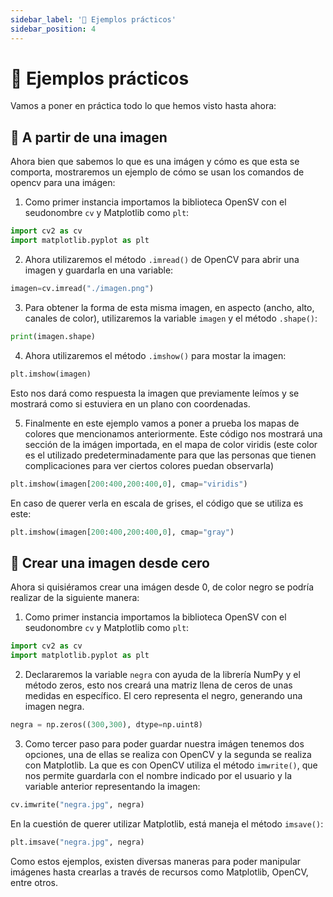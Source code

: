 ```yaml
---
sidebar_label: '📝 Ejemplos prácticos'
sidebar_position: 4
---
```


# 📝 Ejemplos prácticos

Vamos a poner en práctica todo lo que hemos visto hasta ahora:

## 🌳 A partir de una imagen

Ahora bien que sabemos lo que es una imágen y cómo es que esta se comporta, mostraremos un ejemplo de cómo se usan los comandos de opencv para una imágen:

1. Como primer instancia importamos la biblioteca OpenSV con el seudonombre `cv` y Matplotlib como `plt`:

```python title="Importar OpenCV y Matplotlib"
import cv2 as cv
import matplotlib.pyplot as plt
```

2. Ahora utilizaremos el método `.imread()` de OpenCV para abrir una imagen y guardarla en una variable:

```python title="Leer una imagen y guardarle en memoria"
imagen=cv.imread("./imagen.png")
```

3. Para obtener la forma de esta misma imagen, en aspecto (ancho, alto, canales de color), utilizaremos la variable `imagen` y el método `.shape()`:

```python title="Imprimir la forma de la imagen"
print(imagen.shape)
```

4. Ahora utilizaremos el método `.imshow()` para mostar la imagen:

```python title="Mostrar la imagen"
plt.imshow(imagen)
```

Esto nos dará como respuesta la imagen que previamente leímos y se mostrará como si estuviera en un plano con coordenadas.

5. Finalmente en este ejemplo vamos a poner a prueba los mapas de colores que mencionamos anteriormente. Este código nos mostrará una sección de la imágen importada, en el mapa de color viridis (este color es el utilizado predeterminadamente para que las personas que tienen complicaciones para ver ciertos colores puedan observarla)

```python title="Mostrar un pedazo de la imagen en el mapa de color viridis"
plt.imshow(imagen[200:400,200:400,0], cmap="viridis")
```

En caso de querer verla en escala de grises, el código que se utiliza es este:

```python title="Mostrar un pedazo de la imagen en el mapa de color escala de grises"
plt.imshow(imagen[200:400,200:400,0], cmap="gray")
```

## 🌱 Crear una imagen desde cero

Ahora si quisiéramos crear una imágen desde 0, de color negro se podría realizar de la siguiente manera:

1. Como primer instancia importamos la biblioteca OpenSV con el seudonombre `cv` y Matplotlib como `plt`:

```python title="Importar OpenCV y Matplotlib"
import cv2 as cv
import matplotlib.pyplot as plt
```

2. Declararemos la variable `negra` con ayuda de la librería NumPy y el método zeros, esto nos creará una matriz llena de ceros de unas medidas en específico. El cero representa el negro, generando una imagen negra.

```python title="Crear una matriz llena de ceros"
negra = np.zeros((300,300), dtype=np.uint8)
```

3. Como tercer paso para poder guardar nuestra imágen tenemos dos opciones, una de ellas se realiza con OpenCV y la segunda se realiza con Matplotlib. La que es con OpenCV utiliza el método `imwrite()`, que nos permite guardarla con el nombre indicado por el usuario y la variable anterior representando la imagen:

```python title="Guardar la imagen en el disco por medio de OpenCV"
cv.imwrite("negra.jpg", negra)
```

En la cuestión de querer utilizar Matplotlib, está maneja el método `imsave()`:

```python title="Guardar la imagen en el disco por medio de Matplotlib"
plt.imsave("negra.jpg", negra)
```

Como estos ejemplos, existen diversas maneras para poder manipular imágenes hasta crearlas a través de recursos como Matplotlib, OpenCV, entre otros.
